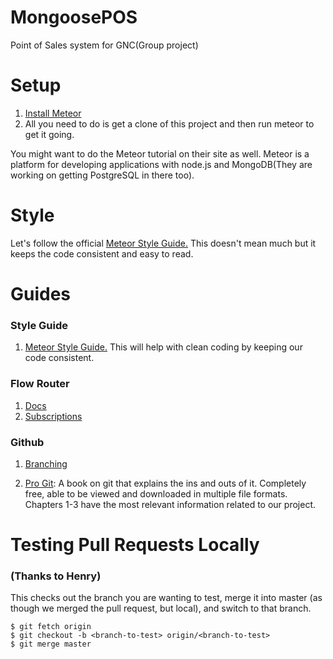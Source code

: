# MongoosePOS
Point of Sales system for GNC(Group project)



# Setup
1. [Install Meteor](https://www.meteor.com/install)
2. All you need to do is get a clone of this project and then run meteor to get it going.

You might want to do the Meteor tutorial on their site as well.
Meteor is a platform for developing applications with node.js and MongoDB(They are working on getting PostgreSQL in there too).

# Style

Let's follow the official [Meteor Style Guide.](https://github.com/meteor/meteor/wiki/Meteor-Style-Guide) This doesn't mean much but it keeps the code consistent and easy to read.


# Guides

### Style Guide
1. [Meteor Style Guide.](https://github.com/meteor/meteor/wiki/Meteor-Style-Guide) This will help with clean coding by keeping our code consistent.

### Flow Router
1. [Docs](https://github.com/kadirahq/flow-router/)
2. [Subscriptions](https://kadira.io/academy/meteor-routing-guide/content/subscriptions-and-data-management/with-blaze)

### Github
1. [Branching](https://github.com/Kunena/Kunena-Forum/wiki/Create-a-new-branch-with-git-and-manage-branches)

2. [Pro Git](https://git-scm.com/book/en/v2): A book on git that explains the ins and outs of it. Completely free, able to be viewed and downloaded in multiple file formats. Chapters 1-3 have the most relevant information related to our project.  

# Testing Pull Requests Locally
### (Thanks to Henry)
This checks out the branch you are wanting to test, merge it into master (as though we merged the pull request, but local), and switch to that branch.

    $ git fetch origin
    $ git checkout -b <branch-to-test> origin/<branch-to-test>
    $ git merge master
